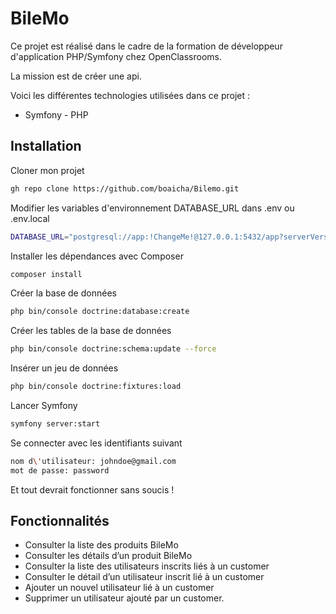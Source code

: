 # BileMo

Ce projet est réalisé dans le cadre de la formation de développeur d'application PHP/Symfony chez OpenClassrooms.

La mission est de créer une api.

Voici les différentes technologies utilisées dans ce projet :
-   Symfony - PHP

## Installation

Cloner mon projet

```bash
gh repo clone https://github.com/boaicha/Bilemo.git
```

Modifier les variables d'environnement DATABASE_URL dans .env ou .env.local

```bash
DATABASE_URL="postgresql://app:!ChangeMe!@127.0.0.1:5432/app?serverVersion=14&charset=utf8"
```

Installer les dépendances avec Composer

```bash
composer install
```

Créer la base de données

```bash
php bin/console doctrine:database:create
```

Créer les tables de la base de données

```bash
php bin/console doctrine:schema:update --force
```

Insérer un jeu de données

```bash
php bin/console doctrine:fixtures:load
```

Lancer Symfony

```bash
symfony server:start
```

Se connecter avec les identifiants suivant

```bash
nom d\'utilisateur: johndoe@gmail.com
mot de passe: password
```

Et tout devrait fonctionner sans soucis !


## Fonctionnalités

- Consulter la liste des produits BileMo
- Consulter les détails d’un produit BileMo
- Consulter la liste des utilisateurs inscrits liés à un customer
- Consulter le détail d’un utilisateur inscrit lié à un customer
- Ajouter un nouvel utilisateur lié à un customer
- Supprimer un utilisateur ajouté par un customer.